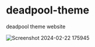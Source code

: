 # deadpool-theme
deadpool theme website

![Screenshot 2024-02-22 175945](https://github.com/nabinjana-dsc/deadpool-theme/assets/120771456/4ce7da3b-68af-4ead-9e57-ac5075c8d6a1)
